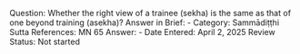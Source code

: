 Question: Whether the right view of a trainee (sekha) is the same as that of one beyond training (asekha)?
Answer in Brief: -
 Category: Sammādiṭṭhi
Sutta References: MN 65
Answer: -
Date Entered: April 2, 2025
Review Status: Not started